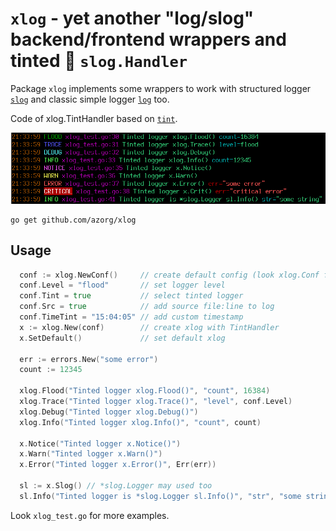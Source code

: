 `xlog` - yet another "log/slog"  backend/frontend wrappers and tinted 🌈 `slog.Handler`
=======================================================================================

Package `xlog` implements some wrappers to work with structured logger
[`slog`](https://pkg.go.dev/log/slog) and classic simple logger
[`log`](https://pkg.go.dev/log) too.

Code of xlog.TintHandler based on [`tint`](https://github.com/lmittmann/tint).

![Tinted xlog](https://github.com/azorg/xlog/blob/main/img/xlog-tinted.png "xlog-tinded.png")

```
go get github.com/azorg/xlog
```

## Usage

```go
  conf := xlog.NewConf()     // create default config (look xlog.Conf for details)
  conf.Level = "flood"       // set logger level
  conf.Tint = true           // select tinted logger
  conf.Src = true            // add source file:line to log
  conf.TimeTint = "15:04:05" // add custom timestamp
  x := xlog.New(conf)        // create xlog with TintHandler
  x.SetDefault()             // set default xlog
	
  err := errors.New("some error")
  count := 12345

  xlog.Flood("Tinted logger xlog.Flood()", "count", 16384)
  xlog.Trace("Tinted logger xlog.Trace()", "level", conf.Level)
  xlog.Debug("Tinted logger xlog.Debug()")
  xlog.Info("Tinted logger xlog.Info()", "count", count)

  x.Notice("Tinted logger x.Notice()")
  x.Warn("Tinted logger x.Warn()")
  x.Error("Tinted logger x.Error()", Err(err))
	
  sl := x.Slog() // *slog.Logger may used too
  sl.Info("Tinted logger is *slog.Logger sl.Info()", "str", "some string")
```

Look `xlog_test.go` for more examples.

